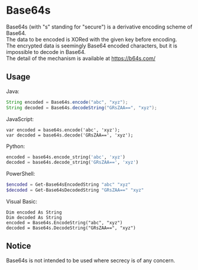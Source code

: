 Base64s
=====================

Base64s (with "s" standing for "secure") is a derivative encoding scheme of Base64.  
The data to be encoded is XORed with the given key before encoding.  
The encrypted data is seemingly Base64 encoded characters, but it is impossible to decode in Base64.  
The detail of the mechanism is available at https://b64s.com/

## Usage
Java:
```Java
String encoded = Base64s.encode("abc", "xyz");
String decoded = Base64s.decodeString("GRsZAA==", "xyz");
```

JavaScript:
```JavaSctipt
var encoded = base64s.encode('abc', 'xyz');
var decoded = base64s.decode('GRsZAA==', 'xyz');
```

Python:
```Python
encoded = base64s.encode_string('abc', 'xyz')
decoded = base64s.decode_string('GRsZAA==', 'xyz')
```

PowerShell:
```powershell
$encoded = Get-Base64sEncodedString "abc" "xyz"
$decoded = Get-Base64sDecodedString "GRsZAA==" "xyz"
```

Visual Basic:
```Visual Basic
Dim encoded As String
Dim decoded As String
encoded = Base64s.EncodeString("abc", "xyz")
decoded = Base64s.DecodeString("GRsZAA==", "xyz")
```

## Notice
Base64s is not intended to be used where secrecy is of any concern.
